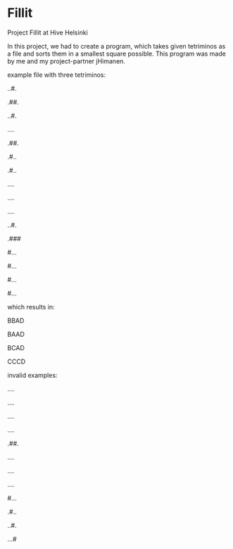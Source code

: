 # Fillit
Project Fillit at Hive Helsinki

In this project, we had to create a program, which takes given tetriminos as a file and sorts them in a smallest square possible.
This program was made by me and my project-partner jHimanen.

example file with three tetriminos:

..#.

.##.

..#.

....




.##.

.#..

.#..

....



....

....

..#.

.###




#...

#...

#...

#...



which results in:

BBAD

BAAD

BCAD

CCCD

invalid examples:

....

....

....

....



.##.

....

....

....



#...

.#..

..#.

...#


